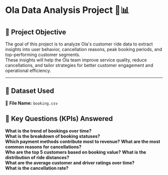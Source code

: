 # Ola Data Analysis Project 🚗📊

## 🧠 Project Objective  
The goal of this project is to analyze Ola's customer ride data to extract insights into user behavior, cancellation reasons, peak booking periods, and top-performing customer segments.  
These insights will help the Ola team improve service quality, reduce cancellations, and tailor strategies for better customer engagement and operational efficiency.

---

## 📁 Dataset Used  

📄 **File Name:** `booking.csv` 

## 📌 Key Questions (KPIs) Answered  

**What is the trend of bookings over time?**  
**What is the breakdown of booking statuses?**  
**Which payment methods contribute most to revenue?**
**What are the most common reasons for cancellations?**  
**Who are the top 5 customers based on booking value?**
**What is the distribution of ride distances?**  
**What are the average customer and driver ratings over time?**  
**What is the cancellation rate?**  

